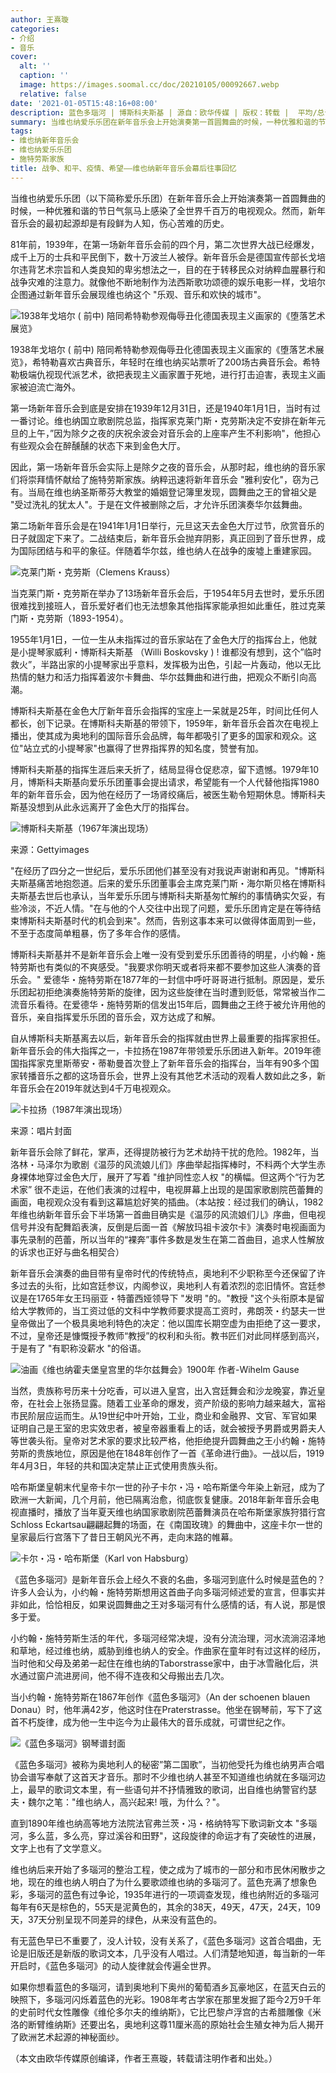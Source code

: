 ```yaml
---
author: 王熹璇
categories:
- 介绍
- 音乐
cover:
  alt: ''
  caption: ''
  image: https://images.soomal.cc/doc/20210105/00092667.webp
  relative: false
date: '2021-01-05T15:48:16+08:00'
description: 蓝色多瑙河 | 博斯科夫斯基 | 源自：欧华传媒 | 版权：转载 |  平均/总评分：08.40/84
summary: 当维也纳爱乐乐团在新年音乐会上开始演奏第一首圆舞曲的时候，一种优雅和谐的节日气氛马上感染了全世界千百万的电视观众。然而，新年音乐会的最初起源却是有段鲜为人知，伤心苦难的历史……
tags:
- 维也纳新年音乐会
- 维也纳爱乐乐团
- 施特劳斯家族
title: 战争、和平、疫情、希望――维也纳新年音乐会幕后往事回忆
---
```


当维也纳爱乐乐团（以下简称爱乐乐团）在新年音乐会上开始演奏第一首圆舞曲的时候，一种优雅和谐的节日气氛马上感染了全世界千百万的电视观众。然而，新年音乐会的最初起源却是有段鲜为人知，伤心苦难的历史。

81年前，1939年，在第一场新年音乐会前的四个月，第二次世界大战已经爆发，成千上万的士兵和平民倒下，数十万波兰人被俘。新年音乐会是德国宣传部长戈培尔违背艺术宗旨和人类良知的卑劣想法之一，目的在于转移民众对纳粹血腥暴行和战争灾难的注意力。就像他不断地制作为法西斯歌功颂德的娱乐电影一样，戈培尔企图通过新年音乐会展现维也纳这个 "乐观、音乐和欢快的城市"。

![1938年戈培尔 ( 前中) 陪同希特勒参观侮辱丑化德国表现主义画家的《堕落艺术展览》](https://images.soomal.cc/doc/20210105/00092665.webp)

1938年戈培尔 ( 前中) 陪同希特勒参观侮辱丑化德国表现主义画家的《堕落艺术展览》，希特勒喜欢古典音乐，年轻时在维也纳买站票听了200场古典音乐会。希特勒极端仇视现代派艺术，欲把表现主义画家置于死地，进行打击迫害，表现主义画家被迫流亡海外。



第一场新年音乐会到底是安排在1939年12月31日，还是1940年1月1日，当时有过一番讨论。维也纳国立歌剧院总监，指挥家克莱门斯・克劳斯决定不安排在新年元旦的上午，”因为除夕之夜的庆祝余波会对音乐会的上座率产生不利影响"，他担心有些观众会在醉醺醺的状态下来到金色大厅。

因此，第一场新年音乐会实际上是除夕之夜的音乐会，从那时起，维也纳的音乐家们将崇拜情怀献给了施特劳斯家族。纳粹迅速将新年音乐会 "雅利安化"，窃为己有。当局在维也纳圣斯蒂芬大教堂的婚姻登记簿里发现，圆舞曲之王的曾祖父是 "受过洗礼的犹太人"。于是在文件被删除之后，才允许乐团演奏华尔兹舞曲。

第二场新年音乐会是在1941年1月1日举行，元旦这天去金色大厅过节，欣赏音乐的日子就固定下来了。二战结束后，新年音乐会抛弃阴影，真正回到了音乐世界，成为国际团结与和平的象征。伴随着华尔兹，维也纳人在战争的废墟上重建家园。

![克莱门斯・克劳斯（Clemens Krauss）](https://images.soomal.cc/doc/20170101/00065735_01.webp)





当克莱门斯・克劳斯在举办了13场新年音乐会后，于1954年5月去世时，爱乐乐团很难找到接班人，音乐爱好者们也无法想象其他指挥家能承担如此重任，胜过克莱门斯・克劳斯（1893-1954）。

1955年1月1日，一位一生从未指挥过的音乐家站在了金色大厅的指挥台上，他就是小提琴家威利・博斯科夫斯基 （Willi Boskovsky ) ! 谁都没有想到，这个”临时救火”，半路出家的小提琴家出乎意料，发挥极为出色，引起一片轰动，他以无比热情的魅力和活力指挥着波尔卡舞曲、华尔兹舞曲和进行曲，把观众不断引向高潮。

博斯科夫斯基在金色大厅新年音乐会指挥的宝座上一呆就是25年，时间比任何人都长，创下记录。在博斯科夫斯基的带领下，1959年，新年音乐会首次在电视上播出，使其成为奥地利的国际音乐会品牌，每年都吸引了更多的国家和观众。这位"站立式的小提琴家"也赢得了世界指挥界的知名度，赞誉有加。

博斯科夫斯基的指挥生涯后来夭折了，结局显得仓促悲凉，留下遗憾。1979年10月，博斯科夫斯基向爱乐乐团董事会提出请求，希望能有一个人代替他指挥1980年的新年音乐会，因为他在经历了一场肾绞痛后，被医生勒令短期休息。博斯科夫斯基没想到从此永远离开了金色大厅的指挥台。

![博斯科夫斯基（1967年演出现场）](https://images.soomal.cc/doc/20200210/00086721.webp)

来源：Gettyimages



"在经历了四分之一世纪后，爱乐乐团他们甚至没有对我说声谢谢和再见。"博斯科夫斯基痛苦地抱怨道。后来的爱乐乐团董事会主席克莱门斯・海尔斯贝格在博斯科夫斯基去世后也承认，当年爱乐乐团与博斯科夫斯基匆忙解约的事情确实欠妥，有些冷淡，不近人情。"在与他的个人交往中出现了问题，爱乐乐团肯定是在等待结束博斯科夫斯基时代的机会到来"。然而，告别这事本来可以做得体面周到一些，不至于态度简单粗暴，伤了多年合作的感情。

博斯科夫斯基并不是新年音乐会上唯一没有受到爱乐乐团善待的明星，小约翰・施特劳斯也有类似的不爽感受。"我要求你明天或者将来都不要参加这些人演奏的音乐会。" 爱德华・施特劳斯在1877年的一封信中呼吁哥哥进行抵制。原因是，爱乐乐团起初拒绝演奏施特劳斯的旋律，因为这些旋律在当时遭到贬低，常常被当作二流音乐看待。在爱德华・施特劳斯的信发出15年后，圆舞曲之王终于被允许用他的音乐，亲自指挥爱乐乐团的音乐会，双方达成了和解。

自从博斯科夫斯基离去以后，新年音乐会的指挥就由世界上最重要的指挥家担任。新年音乐会的伟大指挥之一，卡拉扬在1987年带领爱乐乐团进入新年。2019年德国指挥家克里斯蒂安・蒂勒曼首次登上了新年音乐会的指挥台，当年有90多个国家转播音乐之都的这场音乐会，世界上没有其他艺术活动的观看人数如此之多，新年音乐会在2019年就达到4千万电视观众。

![卡拉扬（1987年演出现场）](https://images.soomal.cc/doc/20171228/00072555.webp)

来源：唱片封面



新年音乐会除了鲜花，掌声，还得提防被行为艺术劫持干扰的危险。1982年，当洛林・马泽尔为歌剧《温莎的风流娘儿们》序曲举起指挥棒时，不料两个大学生赤身裸体地穿过金色大厅，展开了写着 "维护同性恋人权 "的横幅。但这两个“行为艺术家” 很不走运，在他们表演的过程中，电视屏幕上出现的是国家歌剧院芭蕾舞的画面，电视观众没有看到这幕尴尬好笑的插曲。（本站按：经过我们的确认，1982年维也纳新年音乐会下半场第一首曲目确实是《温莎的风流娘们儿》序曲，但电视信号并没有配舞蹈表演，反倒是后面一首《解放玛祖卡波尔卡》演奏时电视画面为事先录制的芭蕾，所以当年的“裸奔”事件多数是发生在第二首曲目，追求人性解放的诉求也正好与曲名相契合）

新年音乐会演奏的曲目带有皇帝时代的传统特点，奥地利不少职称至今还保留了许多过去的头衔，比如宫廷参议，内阁参议，奥地利人有着浓烈的恋旧情怀。宫廷参议是在1765年女王玛丽亚・特蕾西娅领导下 "发明 "的。"教授 "这个头衔原本是留给大学教师的，当工资过低的文科中学教师要求提高工资时，弗朗茨・约瑟夫一世皇帝做出了一个极具奥地利特色的决定：他以国库长期空虚为由拒绝了这一要求，不过，皇帝还是慷慨授予教师“教授”的权利和头衔。教书匠们对此同样感到高兴，于是有了 "有职称没薪水 "的俗语。

![油画《维也纳霍夫堡皇宫里的华尔兹舞会》1900年 作者-Wihelm Gause](https://images.soomal.cc/doc/20210105/00092666.webp)





当然，贵族称号历来十分吃香，可以进入皇宫，出入宫廷舞会和沙龙晚宴，靠近皇帝，在社会上张扬显露。随着工业革命的爆发，资产阶级的影响力越来越大，富裕市民阶层应运而生。从19世纪中叶开始，工业，商业和金融界、文官、军官如果证明自己是王室的忠实效忠者，被皇帝器重看上的话，就会被授予男爵或男爵夫人等世袭头衔。皇帝对艺术家的要求比较严格，他拒绝提升圆舞曲之王小约翰・施特劳斯的贵族地位，原因是他在1848年创作了一首《革命进行曲》。一战以后，1919年4月3日，年轻的共和国决定禁止正式使用贵族头衔。

哈布斯堡皇朝末代皇帝卡尔一世的孙子卡尔・冯・哈布斯堡今年染上新冠，成为了欧洲一大新闻，几个月前，他已隔离治愈，彻底恢复健康。2018年新年音乐会电视直播时，播放了当年夏天维也纳国家歌剧院芭蕾舞演员在哈布斯堡家族狩猎行宫Schloss Eckartsau翩翩起舞的场面，在《南国玫瑰》的舞曲中，这座卡尔一世的皇家最后行宫落下了昔日王朝风光不再，走向末路的帷幕。

![卡尔・冯・哈布斯堡（Karl von Habsburg）](https://images.soomal.cc/doc/20210105/00092664.webp)





《蓝色多瑙河》是新年音乐会上经久不衰的名曲，多瑙河到底什么时候是蓝色的？许多人会认为，小约翰・施特劳斯想用这首曲子向多瑙河倾述爱的宣言，但事实并非如此，恰恰相反，如果说圆舞曲之王对多瑙河有什么感情的话，有人说，那是恨多于爱。

小约翰・施特劳斯生活的年代，多瑙河经常决堤，没有分流治理，河水流淌沼泽地和草地，经过维也纳，威胁到维也纳人的安全。作曲家在童年时有过这样的经历，当时他和父母及弟弟一起住在维也纳的Taborstrasse家中，由于冰雪融化后，洪水通过窗户流进房间，他不得不连夜和父母搬出去几次。

当小约翰・施特劳斯在1867年创作《蓝色多瑙河》（An der schoenen blauen Donau）时，他年满42岁，他这时住在Praterstrasse。他坐在钢琴前，写下了这首不朽旋律，成为他一生中迄今为止最伟大的音乐成就，可谓世纪之作。

![《蓝色多瑙河》钢琴谱封面](https://images.soomal.cc/doc/20181216/00078829.webp)





《蓝色多瑙河》被称为奥地利人的秘密”第二国歌”，当初他受托为维也纳男声合唱协会谱写奉献了这首天才音乐。那时不少维也纳人甚至不知道维也纳就在多瑙河边上，最早的歌词文本里，有一些语句并不抒情雅致的歌词，出自维也纳警官约瑟夫・魏尔之笔："维也纳人，高兴起来! 哦，为什么？"。

直到1890年维也纳高等地方法院法官弗兰茨・冯・格纳特写下歌词新文本 "多瑙河，多么蓝，多么亮，穿过溪谷和田野"，这段旋律的命运才有了突破性的进展，文字上也有了文学意义。

维也纳后来开始了多瑙河的整治工程，使之成为了城市的一部分和市民休闲散步之地，现在的维也纳人明白了为什么要歌颂维也纳的多瑙河了。蓝色充满了想象色彩，多瑙河的蓝色有过争论，1935年进行的一项调查发现，维也纳附近的多瑙河每年有6天是棕色的，55天是泥黄色的，其余的38天，49天，47天，24天，109天，37天分别呈现不同差异的绿色，从来没有蓝色的。

有无蓝色早已不重要了，没人计较，没有关系了，《蓝色多瑙河》这首合唱曲，无论是旧版还是新版的歌词文本，几乎没有人唱过。人们清楚地知道，每当新的一年开启时，《蓝色多瑙河》的动人旋律就会传遍全世界。

如果你想看蓝色的多瑙河，请到奥地利下奥州的葡萄酒乡瓦豪地区，在蓝天白云的映照下，多瑙河闪烁着蓝色的光彩。1908年考古学家在那里发掘了距今2万9千年的史前时代女性雕像《维伦多尔夫的维纳斯》，它比巴黎卢浮宫的古希腊雕像《米洛的断臂维纳斯》还要出名，奥地利这尊11厘米高的原始社会生殖女神为后人揭开了欧洲艺术起源的神秘面纱。

（本文由欧华传媒原创编译，作者王熹璇，转载请注明作者和出处。）
